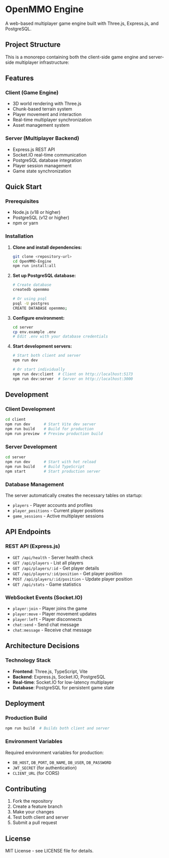 # OpenMMO Engine

A web-based multiplayer game engine built with Three.js, Express.js, and PostgreSQL.

## Project Structure

This is a monorepo containing both the client-side game engine and server-side multiplayer infrastructure:

## Features

### Client (Game Engine)
- 3D world rendering with Three.js
- Chunk-based terrain system
- Player movement and interaction
- Real-time multiplayer synchronization
- Asset management system

### Server (Multiplayer Backend)
- Express.js REST API
- Socket.IO real-time communication
- PostgreSQL database integration
- Player session management
- Game state synchronization

## Quick Start

### Prerequisites
- Node.js (v18 or higher)
- PostgreSQL (v12 or higher)
- npm or yarn

### Installation

1. **Clone and install dependencies:**
   ```bash
   git clone <repository-url>
   cd OpenMMO-Engine
   npm run install:all
   ```

2. **Set up PostgreSQL database:**
   ```bash
   # Create database
   createdb openmmo
   
   # Or using psql
   psql -U postgres
   CREATE DATABASE openmmo;
   ```

3. **Configure environment:**
   ```bash
   cd server
   cp env.example .env
   # Edit .env with your database credentials
   ```

4. **Start development servers:**
   ```bash
   # Start both client and server
   npm run dev
   
   # Or start individually
   npm run dev:client  # Client on http://localhost:5173
   npm run dev:server  # Server on http://localhost:3000
   ```

## Development

### Client Development
```bash
cd client
npm run dev      # Start Vite dev server
npm run build    # Build for production
npm run preview  # Preview production build
```

### Server Development
```bash
cd server
npm run dev      # Start with hot reload
npm run build    # Build TypeScript
npm start        # Start production server
```

### Database Management
The server automatically creates the necessary tables on startup:
- `players` - Player accounts and profiles
- `player_positions` - Current player positions
- `game_sessions` - Active multiplayer sessions

## API Endpoints

### REST API (Express.js)
- `GET /api/health` - Server health check
- `GET /api/players` - List all players
- `GET /api/players/:id` - Get player details
- `GET /api/players/:id/position` - Get player position
- `POST /api/players/:id/position` - Update player position
- `GET /api/stats` - Game statistics

### WebSocket Events (Socket.IO)
- `player:join` - Player joins the game
- `player:move` - Player movement updates
- `player:left` - Player disconnects
- `chat:send` - Send chat message
- `chat:message` - Receive chat message

## Architecture Decisions

### Technology Stack
- **Frontend**: Three.js, TypeScript, Vite
- **Backend**: Express.js, Socket.IO, PostgreSQL
- **Real-time**: Socket.IO for low-latency multiplayer
- **Database**: PostgreSQL for persistent game state

## Deployment

### Production Build
```bash
npm run build  # Builds both client and server
```

### Environment Variables
Required environment variables for production:
- `DB_HOST`, `DB_PORT`, `DB_NAME`, `DB_USER`, `DB_PASSWORD`
- `JWT_SECRET` (for authentication)
- `CLIENT_URL` (for CORS)

## Contributing

1. Fork the repository
2. Create a feature branch
3. Make your changes
4. Test both client and server
5. Submit a pull request

## License

MIT License - see LICENSE file for details. 